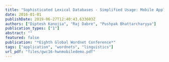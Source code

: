 ```yaml
---
title: "Sophisticated Lexical Databases - Simplified Usage: Mobile Applications and Browser Plugins For Wordnets"
date: 2016-01-01
publishDate: 2019-06-27T12:40:43.633603Z
authors: ["Diptesh Kanojia", "Raj Dabre", "Pushpak Bhattarcharyya"]
publication_types: ["1"]
abstract: ""
featured: false
publication: "*Eighth Global Wordnet Conference*"
tags: ["application", "wordnets", "linguistics"]
url_pdf: "files/gwc16-hwnmobiledemo.pdf"
---
```


